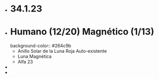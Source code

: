 - # 34.1.23
- # Humano (12/20) Magnético (1/13)
  background-color:: #264c9b
	- Anillo Solar de la Luna Roja Auto-existente
	- Luna Magnética
	- Alfa 23
-
-